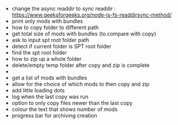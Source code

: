 - change the async readdir to sync readdir : https://www.geeksforgeeks.org/node-js-fs-readdirsync-method/
- print only mods with bundles
- how to copy folder to different path
- get total size of mods with bundles (to compare with copy)
- ask to input spt root folder path
- detect if current folder is SPT root folder
- find the spt root folder
- how to zip up a whole folder
- delete/empty temp folder after copy and zip is complete
-
- get a list of mods with bundles
- allow for the choice of which mods to then copy and zip
- add little loading dots
- log when the last copy was run
- option to only copy files newer than the last copy
- colour the text that shows number of mods
- progress bar for archiving creation
